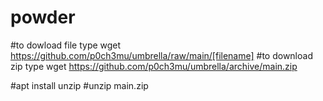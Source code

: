 # powder
#to dowload file type wget https://github.com/p0ch3mu/umbrella/raw/main/[filename] 
#to download zip type wget https://github.com/p0ch3mu/umbrella/archive/main.zip

#apt install unzip 
#unzip main.zip
